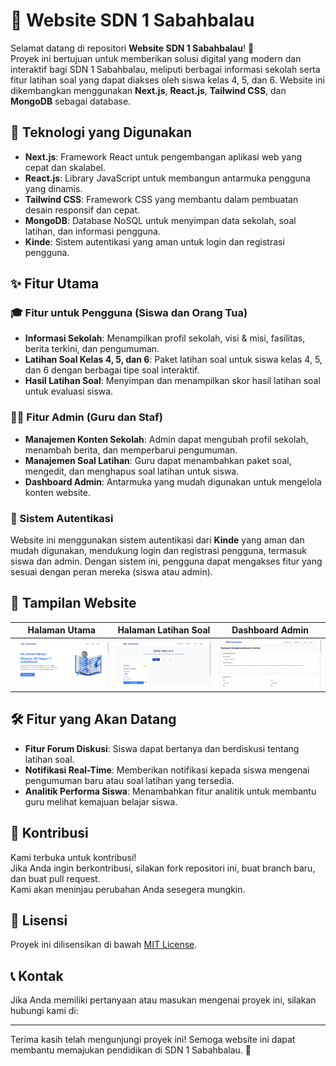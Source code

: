 # 🏫 Website SDN 1 Sabahbalau

Selamat datang di repositori **Website SDN 1 Sabahbalau**! 🎉  
Proyek ini bertujuan untuk memberikan solusi digital yang modern dan interaktif bagi SDN 1 Sabahbalau, meliputi berbagai informasi sekolah serta fitur latihan soal yang dapat diakses oleh siswa kelas 4, 5, dan 6. Website ini dikembangkan menggunakan **Next.js**, **React.js**, **Tailwind CSS**, dan **MongoDB** sebagai database.

## 🚀 Teknologi yang Digunakan

- **Next.js**: Framework React untuk pengembangan aplikasi web yang cepat dan skalabel.
- **React.js**: Library JavaScript untuk membangun antarmuka pengguna yang dinamis.
- **Tailwind CSS**: Framework CSS yang membantu dalam pembuatan desain responsif dan cepat.
- **MongoDB**: Database NoSQL untuk menyimpan data sekolah, soal latihan, dan informasi pengguna.
- **Kinde**: Sistem autentikasi yang aman untuk login dan registrasi pengguna.

## ✨ Fitur Utama

### 🎓 Fitur untuk Pengguna (Siswa dan Orang Tua)
- **Informasi Sekolah**: Menampilkan profil sekolah, visi & misi, fasilitas, berita terkini, dan pengumuman.
- **Latihan Soal Kelas 4, 5, dan 6**: Paket latihan soal untuk siswa kelas 4, 5, dan 6 dengan berbagai tipe soal interaktif.
- **Hasil Latihan Soal**: Menyimpan dan menampilkan skor hasil latihan soal untuk evaluasi siswa.

### 👨‍🏫 Fitur Admin (Guru dan Staf)
- **Manajemen Konten Sekolah**: Admin dapat mengubah profil sekolah, menambah berita, dan memperbarui pengumuman.
- **Manajemen Soal Latihan**: Guru dapat menambahkan paket soal, mengedit, dan menghapus soal latihan untuk siswa.
- **Dashboard Admin**: Antarmuka yang mudah digunakan untuk mengelola konten website.

### 🔐 Sistem Autentikasi
Website ini menggunakan sistem autentikasi dari **Kinde** yang aman dan mudah digunakan, mendukung login dan registrasi pengguna, termasuk siswa dan admin. Dengan sistem ini, pengguna dapat mengakses fitur yang sesuai dengan peran mereka (siswa atau admin).

## 📸 Tampilan Website

| Halaman Utama | Halaman Latihan Soal | Dashboard Admin |
| ------------- | -------------------- | --------------- |
| ![Home](./public/assets/Home.png) | ![Quiz](./public/assets/Quiz.png) | ![Admin Dashboard](./public/assets/Dashboard.png) |

## 🛠️ Fitur yang Akan Datang

- **Fitur Forum Diskusi**: Siswa dapat bertanya dan berdiskusi tentang latihan soal.
- **Notifikasi Real-Time**: Memberikan notifikasi kepada siswa mengenai pengumuman baru atau soal latihan yang tersedia.
- **Analitik Performa Siswa**: Menambahkan fitur analitik untuk membantu guru melihat kemajuan belajar siswa.

## 🤝 Kontribusi

Kami terbuka untuk kontribusi!  
Jika Anda ingin berkontribusi, silakan fork repositori ini, buat branch baru, dan buat pull request.  
Kami akan meninjau perubahan Anda sesegera mungkin.

## 📄 Lisensi

Proyek ini dilisensikan di bawah [MIT License](./LICENSE).

## 📞 Kontak

Jika Anda memiliki pertanyaan atau masukan mengenai proyek ini, silakan hubungi kami di:

<!-- - **Email**: sdn1sabahbalau@example.com -->
<!-- - **Website**: [https://sdn1sabahbalau.example.com](https://sdn1sabahbalau.example.com) -->

---

Terima kasih telah mengunjungi proyek ini! Semoga website ini dapat membantu memajukan pendidikan di SDN 1 Sabahbalau. 🚀
